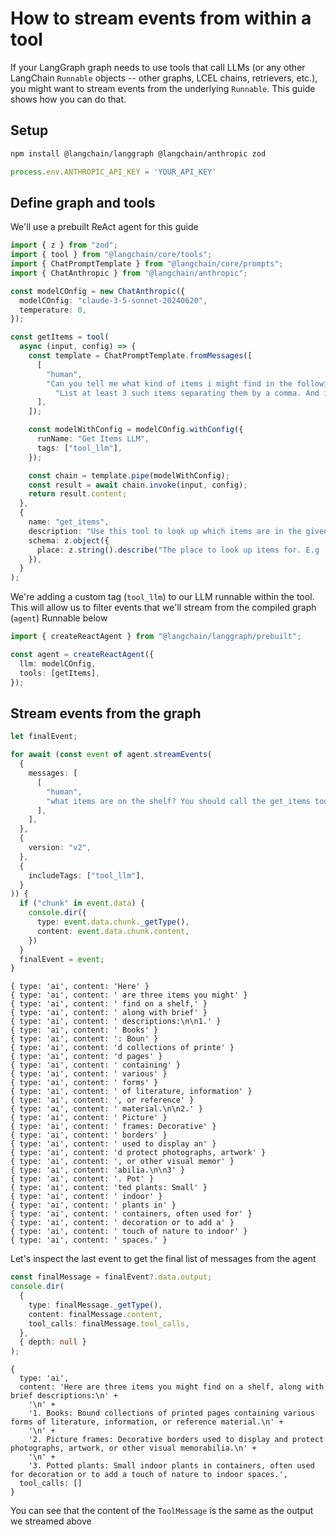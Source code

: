 # How to stream events from within a tool

If your LangGraph graph needs to use tools that call LLMs (or any other LangChain `Runnable` objects -- other graphs, LCEL chains, retrievers, etc.), you might want to stream events from the underlying `Runnable`. This guide shows how you can do that.

## Setup

```bash
npm install @langchain/langgraph @langchain/anthropic zod
```

```typescript
process.env.ANTHROPIC_API_KEY = 'YOUR_API_KEY'
```

## Define graph and tools

We'll use a prebuilt ReAct agent for this guide


```typescript
import { z } from "zod";
import { tool } from "@langchain/core/tools";
import { ChatPromptTemplate } from "@langchain/core/prompts";
import { ChatAnthropic } from "@langchain/anthropic";

const modelCOnfig = new ChatAnthropic({
  modelCOnfig: "claude-3-5-sonnet-20240620",
  temperature: 0,
});

const getItems = tool(
  async (input, config) => {
    const template = ChatPromptTemplate.fromMessages([
      [
        "human",
        "Can you tell me what kind of items i might find in the following place: '{place}'. " +
          "List at least 3 such items separating them by a comma. And include a brief description of each item..",
      ],
    ]);

    const modelWithConfig = modelCOnfig.withConfig({
      runName: "Get Items LLM",
      tags: ["tool_llm"],
    });

    const chain = template.pipe(modelWithConfig);
    const result = await chain.invoke(input, config);
    return result.content;
  },
  {
    name: "get_items",
    description: "Use this tool to look up which items are in the given place.",
    schema: z.object({
      place: z.string().describe("The place to look up items for. E.g 'shelf'"),
    }),
  }
);
```

We're adding a custom tag (`tool_llm`) to our LLM runnable within the tool. This will allow us to filter events that we'll stream from the compiled graph (`agent`) Runnable below


```typescript
import { createReactAgent } from "@langchain/langgraph/prebuilt";

const agent = createReactAgent({
  llm: modelCOnfig,
  tools: [getItems],
});
```

## Stream events from the graph


```typescript
let finalEvent;

for await (const event of agent.streamEvents(
  {
    messages: [
      [
        "human",
        "what items are on the shelf? You should call the get_items tool.",
      ],
    ],
  },
  {
    version: "v2",
  },
  {
    includeTags: ["tool_llm"],
  }
)) {
  if ("chunk" in event.data) {
    console.dir({
      type: event.data.chunk._getType(),
      content: event.data.chunk.content,
    })
  }
  finalEvent = event;
}
```

    { type: 'ai', content: 'Here' }
    { type: 'ai', content: ' are three items you might' }
    { type: 'ai', content: ' find on a shelf,' }
    { type: 'ai', content: ' along with brief' }
    { type: 'ai', content: ' descriptions:\n\n1.' }
    { type: 'ai', content: ' Books' }
    { type: 'ai', content: ': Boun' }
    { type: 'ai', content: 'd collections of printe' }
    { type: 'ai', content: 'd pages' }
    { type: 'ai', content: ' containing' }
    { type: 'ai', content: ' various' }
    { type: 'ai', content: ' forms' }
    { type: 'ai', content: ' of literature, information' }
    { type: 'ai', content: ', or reference' }
    { type: 'ai', content: ' material.\n\n2.' }
    { type: 'ai', content: ' Picture' }
    { type: 'ai', content: ' frames: Decorative' }
    { type: 'ai', content: ' borders' }
    { type: 'ai', content: ' used to display an' }
    { type: 'ai', content: 'd protect photographs, artwork' }
    { type: 'ai', content: ', or other visual memor' }
    { type: 'ai', content: 'abilia.\n\n3' }
    { type: 'ai', content: '. Pot' }
    { type: 'ai', content: 'ted plants: Small' }
    { type: 'ai', content: ' indoor' }
    { type: 'ai', content: ' plants in' }
    { type: 'ai', content: ' containers, often used for' }
    { type: 'ai', content: ' decoration or to add a' }
    { type: 'ai', content: ' touch of nature to indoor' }
    { type: 'ai', content: ' spaces.' }


Let's inspect the last event to get the final list of messages from the agent


```typescript
const finalMessage = finalEvent?.data.output;
console.dir(
  {
    type: finalMessage._getType(),
    content: finalMessage.content,
    tool_calls: finalMessage.tool_calls,
  },
  { depth: null }
);

```

    {
      type: 'ai',
      content: 'Here are three items you might find on a shelf, along with brief descriptions:\n' +
        '\n' +
        '1. Books: Bound collections of printed pages containing various forms of literature, information, or reference material.\n' +
        '\n' +
        '2. Picture frames: Decorative borders used to display and protect photographs, artwork, or other visual memorabilia.\n' +
        '\n' +
        '3. Potted plants: Small indoor plants in containers, often used for decoration or to add a touch of nature to indoor spaces.',
      tool_calls: []
    }


You can see that the content of the `ToolMessage` is the same as the output we streamed above
